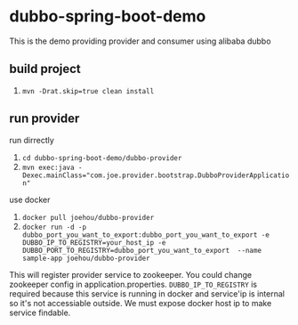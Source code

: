 # dubbo-spring-boot-demo
This is the demo providing provider and consumer using alibaba dubbo

## build project
1. `mvn -Drat.skip=true clean install`

## run provider
run dirrectly
1. `cd dubbo-spring-boot-demo/dubbo-provider`
2. `mvn exec:java -Dexec.mainClass="com.joe.provider.bootstrap.DubboProviderApplication"`

use docker
1. `docker pull joehou/dubbo-provider`
2. `docker run -d -p dubbo_port_you_want_to_export:dubbo_port_you_want_to_export -e DUBBO_IP_TO_REGISTRY=your_host_ip -e DUBBO_PORT_TO_REGISTRY=dubbo_port_you_want_to_export  --name sample-app joehou/dubbo-provider`

This will register provider service to zookeeper. You could change zookeeper config in application.properties. `DUBBO_IP_TO_REGISTRY` is required because this service is running in docker and service'ip is internal so it's not accessiable outside. We must expose docker host ip to make service findable.
